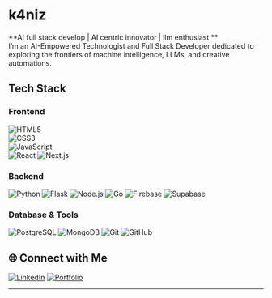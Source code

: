 # k4niz
**AI full stack develop | AI centric innovator | llm enthusiast **  
 I’m an AI-Empowered Technologist and Full Stack Developer dedicated to exploring the frontiers of machine intelligence, LLMs, and creative automations.
##  Tech Stack
### Frontend
![HTML5](https://img.shields.io/badge/-HTML5-E34F26?style=flat&logo=html5&logoColor=white)  
![CSS3](https://img.shields.io/badge/-CSS3-1572B6?style=flat&logo=css3&logoColor=white)  
![JavaScript](https://img.shields.io/badge/-JavaScript-F7DF1E?style=flat&logo=javascript&logoColor=black)  
![React](https://img.shields.io/badge/-React-61DAFB?style=flat&logo=react)  ![Next.js](https://img.shields.io/badge/-Next.js-000000?style=flat&logo=next.js)
### Backend
![Python](https://img.shields.io/badge/-Python-3776AB?style=flat&logo=python)
![Flask](https://img.shields.io/badge/-Flask-000000?style=flat&logo=flask)
![Node.js](https://img.shields.io/badge/-Node.js-339933?style=flat&logo=node.js)
![Go](https://img.shields.io/badge/-Go-00ADD8?style=flat&logo=go)
![Firebase](https://img.shields.io/badge/-Firebase-FFCA28?style=flat&logo=firebase)
![Supabase](https://img.shields.io/badge/-Supabase-3ECF8E?style=flat&logo=supabase)
### Database & Tools
![PostgreSQL](https://img.shields.io/badge/-PostgreSQL-316192?style=flat&logo=postgresql)
![MongoDB](https://img.shields.io/badge/-MongoDB-47A248?style=flat&logo=mongodb)
![Git](https://img.shields.io/badge/-Git-F05032?style=flat&logo=git)
![GitHub](https://img.shields.io/badge/-GitHub-181717?style=flat&logo=github)
## 🌐 Connect with Me
[![LinkedIn](https://img.shields.io/badge/LinkedIn-0077B5?style=flat&logo=linkedin)](https://www.linkedin.com/in/kanikashree-sivakumar/)
[![Portfolio](https://img.shields.io/badge/Portfolio-000?style=flat&logo=github)](https://k4niz.tech)


---

